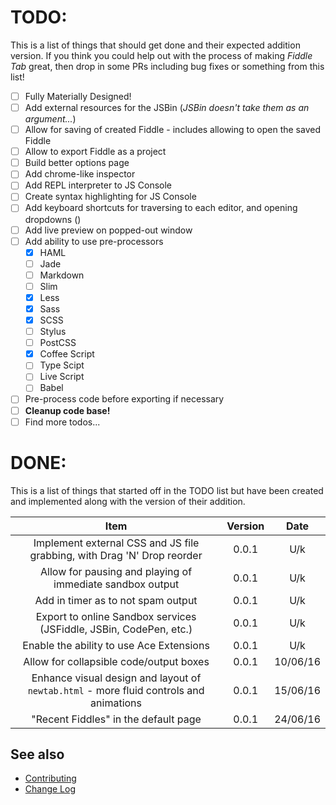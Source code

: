 # TODO:

This is a list of things that should get done and their expected addition version. If you think you could help out with the process of making *Fiddle Tab* great, then drop in some PRs including bug fixes or something from this list!

  - [ ] Fully Materially Designed!
  - [ ] Add external resources for the JSBin (*JSBin doesn't take them as an argument...*)
  - [ ] Allow for saving of created Fiddle - includes allowing to open the saved Fiddle
  - [ ] Allow to export Fiddle as a project
  - [ ] Build better options page
  - [ ] Add chrome-like inspector
  - [ ] Add REPL interpreter to JS Console
  - [ ] Create syntax highlighting for JS Console
  - [ ] Add keyboard shortcuts for traversing to each editor, and opening dropdowns ()
  - [ ] Add live preview on popped-out window
  - [ ] Add ability to use pre-processors
    - [x] HAML
    - [ ] Jade
    - [ ] Markdown
    - [ ] Slim
    - [x] Less
    - [x] Sass
    - [x] SCSS
    - [ ] Stylus
    - [ ] PostCSS
    - [x] Coffee Script
    - [ ] Type Scipt
    - [ ] Live Script
    - [ ] Babel
  - [ ] Pre-process code before exporting if necessary
  - [ ] **Cleanup code base!**
  - [ ] Find more todos...

# DONE:

This is a list of things that started off in the TODO list but have been created and implemented along with the version of their addition.

| Item | Version | Date |
|:----:|:-------:|:----:|
| Implement external CSS and JS file grabbing, with Drag 'N' Drop reorder | 0.0.1 | U/k |
| Allow for pausing and playing of immediate sandbox output | 0.0.1 | U/k |
| Add in timer as to not spam output | 0.0.1 | U/k |
| Export to online Sandbox services (JSFiddle, JSBin, CodePen, etc.) | 0.0.1 | U/k |
| Enable the ability to use Ace Extensions | 0.0.1 | U/k |
| Allow for collapsible code/output boxes | 0.0.1 | 10/06/16 |
| Enhance visual design and layout of `newtab.html` - more fluid controls and animations | 0.0.1 | 15/06/16 |
| "Recent Fiddles" in the default page | 0.0.1 | 24/06/16 |

## See also
 - [Contributing](./.github/CONTRIBUTING.md)
 - [Change Log](./CHANGELOG.md)
